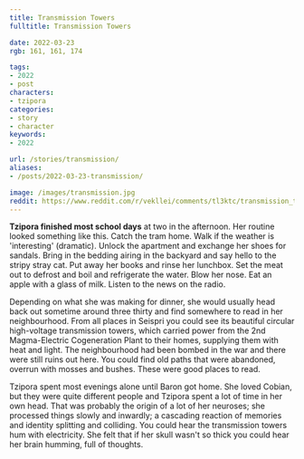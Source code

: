 ```yaml
---
title: Transmission Towers
fulltitle: Transmission Towers

date: 2022-03-23
rgb: 161, 161, 174

tags: 
- 2022
- post
characters:
- tzipora
categories:
- story
- character
keywords:
- 2022

url: /stories/transmission/
aliases:
- /posts/2022-03-23-transmission/

image: /images/transmission.jpg
reddit: https://www.reddit.com/r/vekllei/comments/tl3ktc/transmission_towers/
---
```


**Tzipora finished most school days** at two in the afternoon. Her routine looked something like this. Catch the tram home. Walk if the weather is 'interesting' (dramatic). Unlock the apartment and exchange her shoes for sandals. Bring in the bedding airing in the backyard and say hello to the stripy stray cat. Put away her books and rinse her lunchbox. Set the meat out to defrost and boil and refrigerate the water. Blow her nose. Eat an apple with a glass of milk. Listen to the news on the radio.

Depending on what she was making for dinner, she would usually head back out sometime around three thirty and find somewhere to read in her neighbourhood. From all places in Seispri you could see its beautiful circular high-voltage transmission towers, which carried power from the 2nd Magma-Electric Cogeneration Plant to their homes, supplying them with heat and light. The neighbourhood had been bombed in the war and there were still ruins out here. You could find old paths that were abandoned, overrun with mosses and bushes. These were good places to read.

Tzipora spent most evenings alone until Baron got home. She loved Cobian, but they were quite different people and Tzipora spent a lot of time in her own head. That was probably the origin of a lot of her neuroses; she processed things slowly and inwardly; a cascading reaction of memories and identity splitting and colliding. You could hear the transmission towers hum with electricity. She felt that if her skull wasn't so thick you could hear her brain humming, full of thoughts.